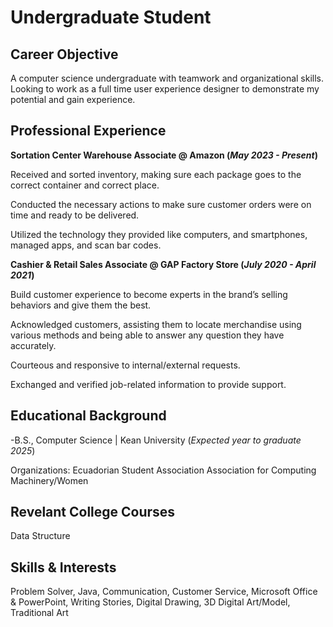 # Undergraduate Student

## Career Objective 
A computer science undergraduate with teamwork and organizational skills. Looking to work as a full time user experience designer to demonstrate my potential and gain experience. 

## Professional Experience 
**Sortation Center Warehouse Associate @ Amazon (_May 2023 - Present_)**

Received and sorted inventory, making sure each package goes to the correct container and correct place.

Conducted the necessary actions to make sure customer orders were on time and ready to be delivered.

Utilized the technology they provided like computers, and smartphones, managed apps, and scan bar codes.

**Cashier & Retail Sales Associate @ GAP Factory Store (_July 2020 - April 2021_)**

Build customer experience to become experts in the brand’s selling behaviors and give them the best.

Acknowledged customers, assisting them to locate merchandise using various methods and being able to answer any question they have accurately. 

Courteous and responsive to internal/external requests.

Exchanged and verified job-related information to provide support.


## Educational Background
-B.S., Computer Science | Kean University  (_Expected year to graduate 2025_)
  
Organizations: 
     Ecuadorian Student Association
     Association for Computing Machinery/Women 


## Revelant College Courses
Data Structure

## Skills & Interests
Problem Solver, Java, Communication, Customer Service, Microsoft Office & PowerPoint, Writing Stories, Digital Drawing, 3D Digital Art/Model, Traditional Art 
